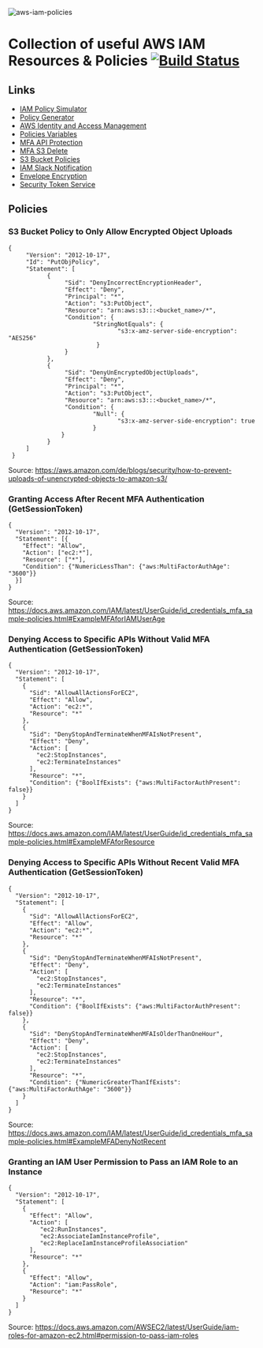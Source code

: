 ![aws-iam-policies](https://s3-us-west-1.amazonaws.com/www.jcolemorrison.com/blog/posts/iam-nutshells-3-22-2017/post-head-white.png)

# Collection of useful AWS IAM Resources & Policies [![Build Status](https://travis-ci.org/ellerbrock/aws-iam-resources.svg?branch=master)](https://travis-ci.org/ellerbrock/aws-iam-resources)

## Links

- [IAM Policy Simulator](https://policysim.aws.amazon.com/home/index.jsp)
- [Policy Generator](https://awspolicygen.s3.amazonaws.com/policygen.html)
- [AWS Identity and Access Management](https://docs.aws.amazon.com/IAM/latest/UserGuide/introduction.html)
- [Policies Variables](https://docs.aws.amazon.com/de_de/IAM/latest/UserGuide/reference_policies_variables.html)
- [MFA API Protection](https://docs.aws.amazon.com/IAM/latest/UserGuide/id_credentials_mfa_configure-api-require.html)
- [MFA S3 Delete](https://docs.aws.amazon.com/AmazonS3/latest/dev/Versioning.html#MultiFactorAuthenticationDelete)
- [S3 Bucket Policies](https://docs.aws.amazon.com/AmazonS3/latest/dev/example-bucket-policies.html)
- [IAM Slack Notification](https://github.com/Signiant/aws-iam-slack-notifer)
- [Envelope Encryption](https://docs.aws.amazon.com/kms/latest/developerguide/workflow.html)
- [Security Token Service](https://docs.aws.amazon.com/STS/latest/APIReference/Welcome.html)

## Policies

### S3 Bucket Policy to Only Allow Encrypted Object Uploads

```
{
     "Version": "2012-10-17",
     "Id": "PutObjPolicy",
     "Statement": [
           {
                "Sid": "DenyIncorrectEncryptionHeader",
                "Effect": "Deny",
                "Principal": "*",
                "Action": "s3:PutObject",
                "Resource": "arn:aws:s3:::<bucket_name>/*",
                "Condition": {
                        "StringNotEquals": {
                               "s3:x-amz-server-side-encryption": "AES256"
                         }
                }
           },
           {
                "Sid": "DenyUnEncryptedObjectUploads",
                "Effect": "Deny",
                "Principal": "*",
                "Action": "s3:PutObject",
                "Resource": "arn:aws:s3:::<bucket_name>/*",
                "Condition": {
                        "Null": {
                               "s3:x-amz-server-side-encryption": true
                        }
               }
           }
     ]
 }
```

Source: <https://aws.amazon.com/de/blogs/security/how-to-prevent-uploads-of-unencrypted-objects-to-amazon-s3/>


### Granting Access After Recent MFA Authentication (GetSessionToken)

```
{
  "Version": "2012-10-17",
  "Statement": [{
    "Effect": "Allow",
    "Action": ["ec2:*"],
    "Resource": ["*"],
    "Condition": {"NumericLessThan": {"aws:MultiFactorAuthAge": "3600"}}
  }]
}
```

Source: <https://docs.aws.amazon.com/IAM/latest/UserGuide/id_credentials_mfa_sample-policies.html#ExampleMFAforIAMUserAge>

### Denying Access to Specific APIs Without Valid MFA Authentication (GetSessionToken)

```
{
  "Version": "2012-10-17",
  "Statement": [
    {
      "Sid": "AllowAllActionsForEC2",
      "Effect": "Allow",
      "Action": "ec2:*",
      "Resource": "*"
    },
    {
      "Sid": "DenyStopAndTerminateWhenMFAIsNotPresent",
      "Effect": "Deny",
      "Action": [
        "ec2:StopInstances",
        "ec2:TerminateInstances"
      ],
      "Resource": "*",
      "Condition": {"BoolIfExists": {"aws:MultiFactorAuthPresent": false}}
    }
  ]
}
```

Source: <https://docs.aws.amazon.com/IAM/latest/UserGuide/id_credentials_mfa_sample-policies.html#ExampleMFAforResource>


### Denying Access to Specific APIs Without Recent Valid MFA Authentication (GetSessionToken)

```
{
  "Version": "2012-10-17",
  "Statement": [
    {
      "Sid": "AllowAllActionsForEC2",
      "Effect": "Allow",
      "Action": "ec2:*",
      "Resource": "*"
    },
    {
      "Sid": "DenyStopAndTerminateWhenMFAIsNotPresent",
      "Effect": "Deny",
      "Action": [
        "ec2:StopInstances",
        "ec2:TerminateInstances"
      ],
      "Resource": "*",
      "Condition": {"BoolIfExists": {"aws:MultiFactorAuthPresent": false}}
    },
    {
      "Sid": "DenyStopAndTerminateWhenMFAIsOlderThanOneHour",
      "Effect": "Deny",
      "Action": [
        "ec2:StopInstances",
        "ec2:TerminateInstances"
      ],
      "Resource": "*",
      "Condition": {"NumericGreaterThanIfExists": {"aws:MultiFactorAuthAge": "3600"}}
    }
  ]
}
```

Source: <https://docs.aws.amazon.com/IAM/latest/UserGuide/id_credentials_mfa_sample-policies.html#ExampleMFADenyNotRecent>


### Granting an IAM User Permission to Pass an IAM Role to an Instance

```
{
  "Version": "2012-10-17",
  "Statement": [
    {
      "Effect": "Allow",
      "Action": [
         "ec2:RunInstances",
         "ec2:AssociateIamInstanceProfile",
         "ec2:ReplaceIamInstanceProfileAssociation"
      ],
      "Resource": "*"
    },
    {
      "Effect": "Allow",
      "Action": "iam:PassRole",
      "Resource": "*"
    }
  ]
}
```

Source: <https://docs.aws.amazon.com/AWSEC2/latest/UserGuide/iam-roles-for-amazon-ec2.html#permission-to-pass-iam-roles>


<!--

### 

```
```

Source: <>

-->